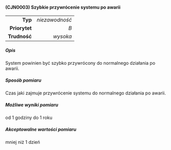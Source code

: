 #### (CJN0003) Szybkie przywrócenie systemu po awarii

|               |                |
| ------------: |---------------:|
|       **Typ** | *niezawodność* |
| **Priorytet** |            *B* |
|  **Trudność** |       *wysoka* |


##### Opis
System powinien być szybko przywrócony do normalnego działania po awarii.

##### Sposób pomiaru
Czas jaki zajmuje przywrócenie systemu do normalnego działania po awarii.

##### Możliwe wyniki pomiaru

od 1 godziny do 1 roku

##### Akceptowalne wartości pomiaru

mniej niż 1 dzień